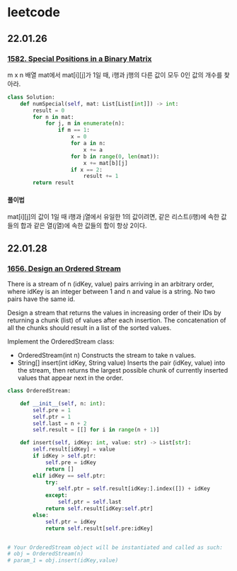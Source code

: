 # leetcode

## 22.01.26
### [1582. Special Positions in a Binary Matrix](https://leetcode.com/problems/special-positions-in-a-binary-matrix)
m x n 배열 mat에서 mat[i][j]가 1일 때, i행과 j행의 다른 값이 모두 0인 값의 개수를 찾아라.


```python
class Solution:
    def numSpecial(self, mat: List[List[int]]) -> int:
        result = 0
        for n in mat:
            for j, m in enumerate(n):
                if m == 1:
                    x = 0
                    for a in n:
                        x += a
                    for b in range(0, len(mat)):
                        x += mat[b][j]
                    if x == 2:
                        result += 1
        return result
```

#### 풀이법
mat[i][j]의 값이 1일 때 i행과 j열에서 유일한 1의 값이려면,
같은 리스트(i행)에 속한 값들의 합과 같은 열(j열)에 속한 값들의 합이 항상 2이다.



## 22.01.28
### [1656. Design an Ordered Stream](https://leetcode.com/problems/design-an-ordered-stream/)
There is a stream of n (idKey, value) pairs arriving in an arbitrary order, where idKey is an integer between 1 and n and value is a string. No two pairs have the same id.

Design a stream that returns the values in increasing order of their IDs by returning a chunk (list) of values after each insertion. The concatenation of all the chunks should result in a list of the sorted values.

Implement the OrderedStream class:

- OrderedStream(int n) Constructs the stream to take n values.
- String[] insert(int idKey, String value) Inserts the pair (idKey, value) into the stream, then returns the largest possible chunk of currently inserted values that appear next in the order.

```python
class OrderedStream:

    def __init__(self, n: int):
        self.pre = 1
        self.ptr = 1
        self.last = n + 2
        self.result = [[] for i in range(n + 1)]

    def insert(self, idKey: int, value: str) -> List[str]:
        self.result[idKey] = value
        if idKey > self.ptr:
            self.pre = idKey
            return []
        elif idKey == self.ptr:
            try:
                self.ptr = self.result[idKey:].index([]) + idKey
            except:
                self.ptr = self.last
            return self.result[idKey:self.ptr]
        else:
            self.ptr = idKey
            return self.result[self.pre:idKey]


# Your OrderedStream object will be instantiated and called as such:
# obj = OrderedStream(n)
# param_1 = obj.insert(idKey,value)
```